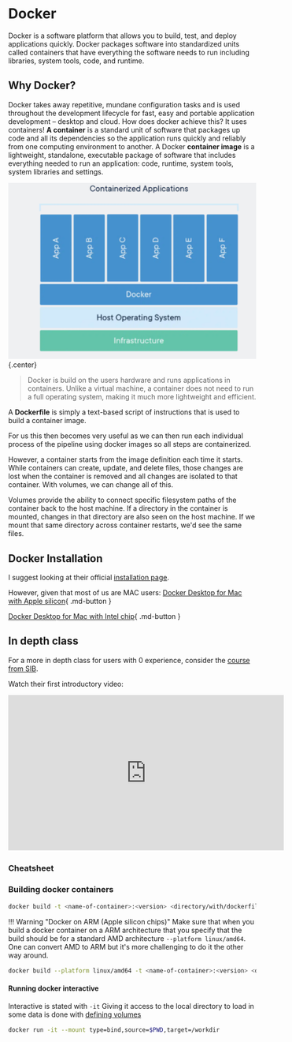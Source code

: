 # Docker
Docker is a software platform that allows you to build, test, and deploy applications quickly. Docker packages software into standardized units called containers that have everything the software needs to run including libraries, system tools, code, and runtime.

## Why Docker?
Docker takes away repetitive, mundane configuration tasks and is used throughout the development lifecycle for fast, easy and portable application development – desktop and cloud. How does docker achieve this? It uses containers! **A container** is a standard unit of software that packages up code and all its dependencies so the application runs quickly and reliably from one computing environment to another. A Docker **container image** is a lightweight, standalone, executable package of software that includes everything needed to run an application: code, runtime, system tools, system libraries and settings.

![docker](./images/docker.png){.center}
> Docker is build on the users hardware and runs applications in containers. Unlike a virtual machine, a container does not need to run a full operating system, making it much more lightweight and efficient.
 
A **Dockerfile** is simply a text-based script of instructions that is used to build a container image. 

For us this then becomes very useful as we can then run each individual process of the pipeline using docker images so all steps are containerized. 

However, a container starts from the image definition each time it starts. While containers can create, update, and delete files, those changes are lost when the container is removed and all changes are isolated to that container. With volumes, we can change all of this.

Volumes provide the ability to connect specific filesystem paths of the container back to the host machine. If a directory in the container is mounted, changes in that directory are also seen on the host machine. If we mount that same directory across container restarts, we'd see the same files.

## Docker Installation
I suggest looking at their official [installation page](https://docs.docker.com/get-docker/).

However, given that most of us are MAC users: 
[Docker Desktop for Mac with Apple silicon](https://desktop.docker.com/mac/main/arm64/Docker.dmg?utm_source=docker&utm_medium=webreferral&utm_campaign=docs-driven-download-mac-arm64){ .md-button }

[Docker Desktop for Mac with Intel chip](https://desktop.docker.com/mac/main/amd64/Docker.dmg?utm_source=docker&utm_medium=webreferral&utm_campaign=docs-driven-download-mac-amd64){ .md-button }

## In depth class
For a more in depth class for users with 0 experience, consider the [course from SIB](https://sib-swiss.github.io/containers-introduction-training/latest/). 

Watch their first introductory video:
<iframe width="560" height="315" src="https://www.youtube.com/embed/Qfh80DlF1_4" title="YouTube video player" frameborder="0" allow="accelerometer; autoplay; clipboard-write; encrypted-media; gyroscope; picture-in-picture" allowfullscreen></iframe>

### Cheatsheet

### Building docker containers
```bash
docker build -t <name-of-container>:<version> <directory/with/dockerfile>
```
!!! Warning "Docker on ARM (Apple silicon chips)"
  Make sure that when you build a docker container on a ARM architecture that you specify that the build should be for a standard AMD architecture `--platform linux/amd64`. One can convert AMD to ARM but it's more challenging to do it the other way around.
 ```bash
 docker build --platform linux/amd64 -t <name-of-container>:<version> <directory/with/dockerfile>
 ```

#### Running docker interactive
Interactive is stated with `-it` 
Giving it access to the local directory to load in some data is done with [defining volumes](https://docs.docker.com/storage/volumes/)
```bash
docker run -it --mount type=bind,source=$PWD,target=/workdir
```
